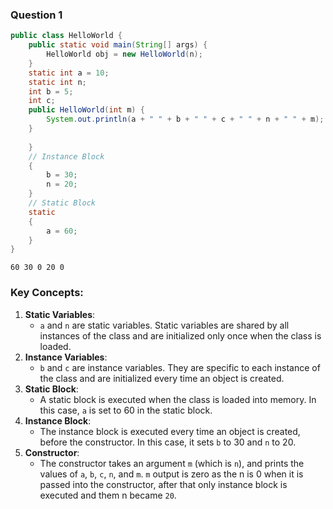 
### Question 1

```Java
public class HelloWorld {
    public static void main(String[] args) {
        HelloWorld obj = new HelloWorld(n);
    }
    static int a = 10;
    static int n;
    int b = 5;
    int c;
    public HelloWorld(int m) {
        System.out.println(a + " " + b + " " + c + " " + n + " " + m);
    }
    
    }
    // Instance Block
    {
        b = 30;
        n = 20;
    }
    // Static Block
    static
    {
        a = 60;
    }
} 
```
```Output
60 30 0 20 0
```
### Key Concepts:
1. **Static Variables**:
    - `a` and `n` are static variables. Static variables are shared by all instances of the class and are initialized only once when the class is loaded.
2. **Instance Variables**:
    - `b` and `c` are instance variables. They are specific to each instance of the class and are initialized every time an object is created.
3. **Static Block**:
    - A static block is executed when the class is loaded into memory. In this case, `a` is set to 60 in the static block.
4. **Instance Block**:
    - The instance block is executed every time an object is created, before the constructor. In this case, it sets `b` to 30 and `n` to 20.
5. **Constructor**:
    - The constructor takes an argument `m` (which is `n`), and prints the values of `a`, `b`, `c`, `n`, and `m`. `m` output is zero as the n is 0 when it is passed into the constructor, after that only instance block is executed and them n became `20`.